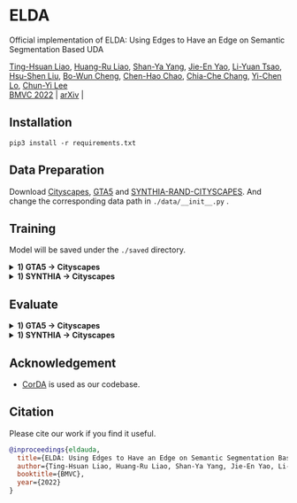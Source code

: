 # ELDA

Official implementation of ELDA: Using Edges to Have an Edge on Semantic Segmentation Based UDA

[Ting-Hsuan Liao](),
[Huang-Ru Liao](),
[Shan-Ya Yang](),
[Jie-En Yao](),
[Li-Yuan Tsao](),
[Hsu-Shen Liu](),
[Bo-Wun Cheng](),
[Chen-Hao Chao](),
[Chia-Che Chang](),
[Yi-Chen Lo](),
[Chun-Yi Lee]()
<br/>
[BMVC 2022](https://bmvc2022.org/programme/papers/) | [arXiv](https://arxiv.org/abs/2211.08888) |

## Installation
```
pip3 install -r requirements.txt
```
## Data Preparation 
Download [Cityscapes](https://www.cityscapes-dataset.com/), [GTA5](https://download.visinf.tu-darmstadt.de/data/from_games/) and [SYNTHIA-RAND-CITYSCAPES](http://synthia-dataset.net/downloads/).
And change the corresponding data path in ```./data/__init__.py``` .

## Training
Model will be saved under the ```./saved``` directory.
<details>
  <summary>
    <b>1) GTA5 -> Cityscapes</b>
  </summary>

    python3 trainUDA_gta.py --config ./configs/configUDA_gta2city_edge.json --name ELDA_gta

</details>

<details>
  <summary>
    <b>1) SYNTHIA -> Cityscapes</b>
  </summary>
      
    python3 trainUDA_synthia.py --config ./configs/configUDA_syn2city_edge.json --name ELDA_synthia
 
</details>

## Evaluate

<details>
  <summary>
    <b>1) GTA5 -> Cityscapes</b>
  </summary>

    python3 evaluateUDA.py --full-resolution -m deeplabv2_gta --model-path ./checkpoint/gta5_edge_exp/checkpoint.pth
  <p>
    Change [--model-path] to the corresponding checkpoint path.
  </p>

</details>

<details>
  <summary>
    <b>1) SYNTHIA -> Cityscapes</b>
  </summary>
      
    python3 evaluateUDA.py --full-resolution -m deeplabv2_synthia --model-path ./saved/synthia_egde_exp/checkpoint.pth
  <p>
    Change [--model-path] to the corresponding checkpoint path.
  </p>
</details>

## Acknowledgement 
+ [CorDA](https://github.com/qinenergy/corda) is used as our codebase.

## Citation
Please cite our work if you find it useful.
```bibtex
@inproceedings{eldauda,
  title={ELDA: Using Edges to Have an Edge on Semantic Segmentation Based UDA},
  author={Ting-Hsuan Liao, Huang-Ru Liao, Shan-Ya Yang, Jie-En Yao, Li-Yuan Tsao, Hsu-Shen Liu, Bo-Wun Cheng, Chen-Hao Chao, Chia-Che Chang, Yi-Chen Lo and  Chun-Yi Lee},
  booktitle={BMVC},
  year={2022}
}
```


